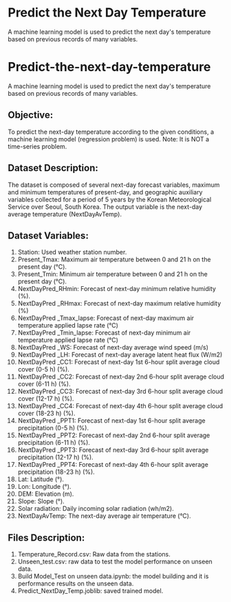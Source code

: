 # Predict the Next Day Temperature
A machine learning model is used to predict the next day's temperature based on previous records of many variables.

# Predict-the-next-day-temperature
A machine learning model is used to predict the next day's temperature based on previous records of many variables.

## Objective:
To predict the next-day temperature according to the given conditions, a machine learning model (regression problem) is used. Note: It is NOT a time-series problem.

## Dataset Description:
The dataset is composed of several next-day forecast variables, maximum and minimum temperatures of present-day, and geographic auxiliary variables collected for a period of 5 years by the Korean Meteorological Service over Seoul, South Korea. The output variable is the next-day average temperature (NextDayAvTemp).

## Dataset Variables:
1. Station: Used weather station number.
2. Present_Tmax: Maximum air temperature between 0 and 21 h on the present day (°C).
3. Present_Tmin: Minimum air temperature between 0 and 21 h on the present day (°C).
4. NextDayPred_RHmin: Forecast of next-day minimum relative humidity (%).
5. NextDayPred _RHmax: Forecast of next-day maximum relative humidity (%)
6. NextDayPred _Tmax_lapse: Forecast of next-day maximum air temperature applied lapse rate (°C)
7. NextDayPred _Tmin_lapse: Forecast of next-day minimum air temperature applied lapse rate (°C)
8. NextDayPred _WS: Forecast of next-day average wind speed (m/s)
9. NextDayPred _LH: Forecast of next-day average latent heat flux (W/m2)
10. NextDayPred _CC1: Forecast of next-day 1st 6-hour split average cloud cover (0-5 h) (%).
11. NextDayPred _CC2: Forecast of next-day 2nd 6-hour split average cloud cover (6-11 h) (%).
12. NextDayPred _CC3: Forecast of next-day 3rd 6-hour split average cloud cover (12-17 h) (%).
13. NextDayPred _CC4: Forecast of next-day 4th 6-hour split average cloud cover (18-23 h) (%).
14. NextDayPred _PPT1: Forecast of next-day 1st 6-hour split average precipitation (0-5 h) (%).
15. NextDayPred _PPT2: Forecast of next-day 2nd 6-hour split average precipitation (6-11 h) (%).
16. NextDayPred _PPT3: Forecast of next-day 3rd 6-hour split average precipitation (12-17 h) (%).
17. NextDayPred _PPT4: Forecast of next-day 4th 6-hour split average precipitation (18-23 h) (%).
18. Lat: Latitude (°).
19. Lon: Longitude (°).
20. DEM: Elevation (m).
21. Slope: Slope (°).
22. Solar radiation: Daily incoming solar radiation (wh/m2).
23. NextDayAvTemp: The next-day average air temperature (°C).

## Files Description:
1. Temperature_Record.csv: Raw data from the stations.
2. Unseen_test.csv: raw data to test the model performance on unseen data.
3. Build Model_Test on unseen data.ipynb: the model building and it is performance results on the unseen data.
4. Predict_NextDay_Temp.joblib: saved trained model.


